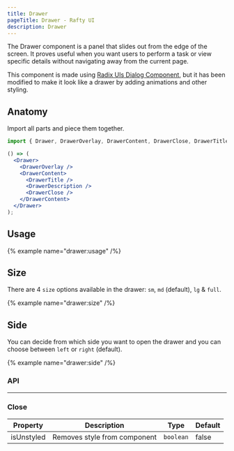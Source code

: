 ```yaml
---
title: Drawer
pageTitle: Drawer - Rafty UI
description: Drawer
---
```


The Drawer component is a panel that slides out from the edge of the screen. It proves useful when you want users to perform a task or view specific details without navigating away from the current page.

This component is made using [Radix UIs Dialog Component](https://www.radix-ui.com/primitives/docs/components/dialog), but it has been modified to make it look like a drawer by adding animations and other styling.

## Anatomy

Import all parts and piece them together.

```jsx
import { Drawer, DrawerOverlay, DrawerContent, DrawerClose, DrawerTitle, DrawerDescription } from "@rafty/ui";

() => (
  <Drawer>
    <DrawerOverlay />
    <DrawerContent>
      <DrawerTitle />
      <DrawerDescription />
      <DrawerClose />
    </DrawerContent>
  </Drawer>
);
```

## Usage

{% example name="drawer:usage" /%}

## Size

There are 4 `size` options available in the drawer: `sm`, `md` (default), `lg` & `full`.

{% example name="drawer:size" /%}

## Side

You can decide from which side you want to open the drawer and you can choose between `left` or `right` (default).

{% example name="drawer:side" /%}

### API

---

### Close

| Property   | Description                  | Type      | Default |
| ---------- | ---------------------------- | --------- | ------- |
| isUnstyled | Removes style from component | `boolean` | false   |
